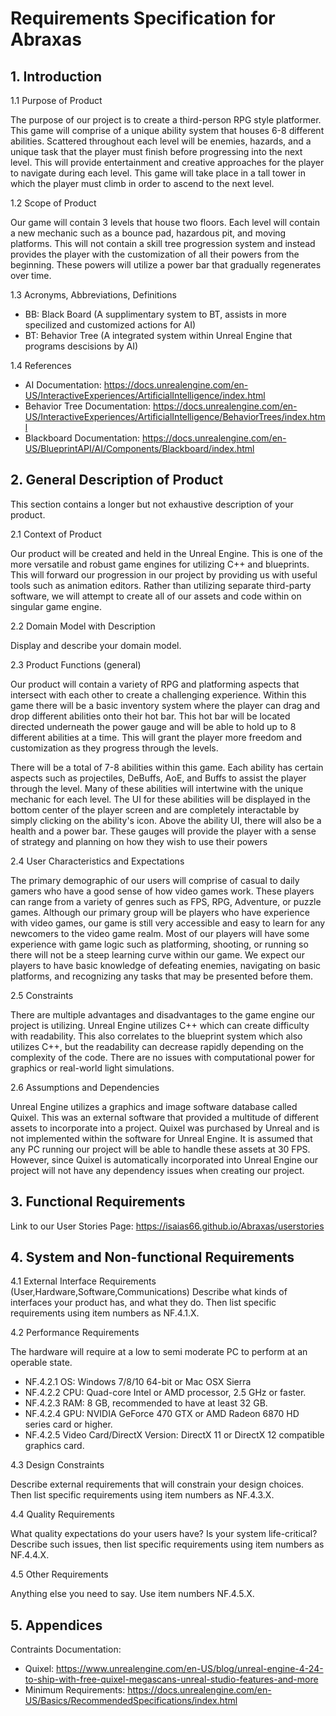 
# Requirements Specification for Abraxas
## 1. Introduction
1.1 Purpose of Product

The purpose of our project is to create a third-person RPG style platformer. This game will comprise of a unique ability system that houses 6-8 different abilities. Scattered throughout each level will be enemies, hazards, and a unique task that the player must finish before progressing into the next level. This will provide entertainment and creative approaches for the player to navigate during each level. This game will take place in a tall tower in which the player must climb in order to ascend to the next level. 

1.2 Scope of Product

Our game will contain 3 levels that house two floors. Each level will contain a new mechanic such as a bounce pad, hazardous pit, and moving platforms. This will not contain a skill tree progression system and instead provides the player with the customization of all their powers from the beginning. These powers will utilize a power bar that gradually regenerates over time. 

1.3 Acronyms, Abbreviations, Definitions

- BB: Black Board (A supplimentary system to BT, assists in more specilized and customized actions for AI)
- BT: Behavior Tree (A integrated system within Unreal Engine that programs descisions by AI)

1.4 References

- AI Documentation: https://docs.unrealengine.com/en-US/InteractiveExperiences/ArtificialIntelligence/index.html
- Behavior Tree Documentation: https://docs.unrealengine.com/en-US/InteractiveExperiences/ArtificialIntelligence/BehaviorTrees/index.html 
- Blackboard Documentation: https://docs.unrealengine.com/en-US/BlueprintAPI/AI/Components/Blackboard/index.html

## 2. General Description of Product
This section contains a longer but not exhaustive description of your product.

2.1 Context of Product

Our product will be created and held in the Unreal Engine.  This is one of the more versatile and robust game engines for utilizing C++ and blueprints. This will forward our progression in our project by providing us with useful tools such as animation editors. Rather than utilizing separate third-party software, we will attempt to create all of our assets and code within on singular game engine. 

2.2 Domain Model with Description

Display and describe your domain model.

2.3 Product Functions (general)

Our product will contain a variety of RPG and platforming aspects that intersect with each other to create a challenging experience. Within this game there will be a basic inventory system where the player can drag and drop different abilities onto their hot bar. This hot bar will be located directed underneath the power gauge and will be able to hold up to 8 different abilities at a time. This will grant the player more freedom and customization as they progress through the levels.

There will be a total of 7-8 abilities within this game. Each ability has certain aspects such as projectiles, DeBuffs, AoE, and Buffs to assist the player through the level. Many of these abilities will intertwine with the unique mechanic for each level. The UI for these abilities will be displayed in the bottom center of the player screen and are completely interactable by simply clicking on the ability's icon. Above the ability UI, there will also be a health and a power bar. These gauges will provide the player with a sense of strategy and planning on how they wish to use their powers


2.4 User Characteristics and Expectations

The primary demographic of our users will comprise of casual to daily gamers who have a good sense of how video games work. These players can range from a variety of genres such as FPS, RPG, Adventure, or puzzle games. Although our primary group will be players who have experience with video games, our game is still very accessible and easy to learn for any newcomers to the video game realm. Most of our players will have some experience with game logic such as platforming, shooting, or running so there will not be a steep learning curve within our game. We expect our players to have basic knowledge of defeating enemies, navigating on basic platforms, and recognizing any tasks that may be presented before them.

2.5 Constraints

There are multiple advantages and disadvantages to the game engine our project is utilizing. Unreal Engine utilizes C++ which can create difficulty with readability. This also correlates to the blueprint system which also utilizes C++, but the readability can decrease rapidly depending on the complexity of the code. There are no issues with computational power for graphics or real-world light simulations. 

2.6 Assumptions and Dependencies

Unreal Engine utilizes a graphics and image software database called Quixel. This was an external software that provided a multitude of different assets to incorporate into a project. Quixel was purchased by Unreal and is not implemented within the software for Unreal Engine. It is assumed that any PC running our project will be able to handle these assets at 30 FPS. However, since Quixel is automatically incorporated into Unreal Engine our project will not have any dependency issues when creating our project. 

## 3. Functional Requirements

Link to our User Stories Page: https://isaias66.github.io/Abraxas/userstories 

## 4. System and Non-functional Requirements
4.1 External Interface Requirements (User,Hardware,Software,Communications)
Describe what kinds of interfaces your product has, and what they do. Then list specific requirements using item numbers as NF.4.1.X.

4.2 Performance Requirements

The hardware will require at a low to semi moderate PC to perform at an operable state. 

- NF.4.2.1 OS: Windows 7/8/10 64-bit or Mac OSX Sierra
- NF.4.2.2 CPU: Quad-core Intel or AMD processor, 2.5 GHz or faster.
- NF.4.2.3 RAM: 8 GB, recommended to have at least 32 GB.
- NF.4.2.4 GPU: NVIDIA GeForce 470 GTX or AMD Radeon 6870 HD series card or higher.
- NF.4.2.5 Video Card/DirectX Version: DirectX 11 or DirectX 12 compatible graphics card.


4.3 Design Constraints

Describe external requirements that will constrain your design choices. Then list specific requirements using item numbers as NF.4.3.X.

4.4 Quality Requirements

What quality expectations do your users have? Is your system life-critical? Describe such issues, then list specific requirements using item numbers as NF.4.4.X.

4.5 Other Requirements

Anything else you need to say. Use item numbers NF.4.5.X.

## 5. Appendices

Contraints Documentation:

- Quixel: https://www.unrealengine.com/en-US/blog/unreal-engine-4-24-to-ship-with-free-quixel-megascans-unreal-studio-features-and-more
- Minimum Requirements: https://docs.unrealengine.com/en-US/Basics/RecommendedSpecifications/index.html

